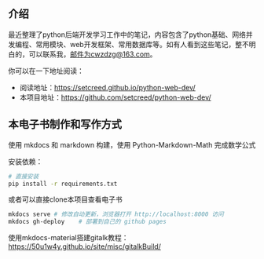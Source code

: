 ## 介绍

最近整理了python后端开发学习工作中的笔记，内容包含了python基础、网络并发编程、常用模块、web开发框架、常用数据库等。如有人看到这些笔记，整不明白的，可以联系我，邮件为cwzdzg@163.com。

你可以在一下地址阅读：

- 阅读地址：<https://setcreed.github.io/python-web-dev/>
- 本项目地址：<https://github.com/setcreed/python-web-dev/>



## 本电子书制作和写作方式

使用 mkdocs 和 markdown 构建，使用 Python-Markdown-Math 完成数学公式

安装依赖：

```bash
# 直接安装
pip install -r requirements.txt
```

或者可以直接clone本项目查看电子书

```bash
mkdocs serve # 修改自动更新，浏览器打开 http://localhost:8000 访问
mkdocs gh-deploy    # 部署到自己的 github pages
```

使用mkdocs-material搭建gitalk教程：<https://50u1w4y.github.io/site/misc/gitalkBuild/>

